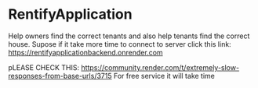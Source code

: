 # RentifyApplication
Help owners find the correct tenants and also help tenants find the correct house.
Supose if it take more time to connect to server click this link: https://rentifyapplicationbackend.onrender.com


pLEASE CHECK THIS: https://community.render.com/t/extremely-slow-responses-from-base-urls/3715
For free service it will take time
